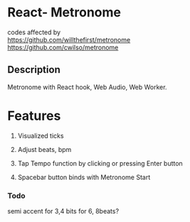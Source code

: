 <h1>React- Metronome</h1>

codes affected by 
  <br/>
  https://github.com/willthefirst/metronome
  <br/>
  https://github.com/cwilso/metronome

<h2>Description</h2>

Metronome with React hook, Web Audio, Web Worker.


<h1>Features</h1>

1. Visualized ticks

2. Adjust beats, bpm

3. Tap Tempo function by clicking or pressing Enter button

4. Spacebar button binds with Metronome Start


<h3>Todo</h3>

semi accent for 3,4 bits for 6, 8beats?
